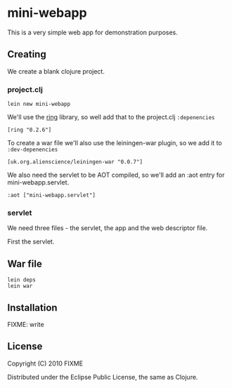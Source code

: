 # mini-webapp

This is a very simple web app for demonstration purposes.

## Creating

We create a blank clojure project.

### project.clj
    lein new mini-webapp

We'll use the [ring](http://github.com/mmcgrana/ring) library, so well add that
to the project.clj `:depenencies`

    [ring "0.2.6"]

To create a war file we'll also use the leiningen-war plugin, so we add it to
`:dev-depenencies`

    [uk.org.alienscience/leiningen-war "0.0.7"]

We also need the servlet to be AOT compiled, so we'll add an :aot entry for
mini-webapp.servlet.

    :aot ["mini-webapp.servlet"]

### servlet

We need three files - the servlet, the app and the web descriptor file.

First the servlet.


## War file

    lein deps
    lein war


## Installation

FIXME: write

## License

Copyright (C) 2010 FIXME

Distributed under the Eclipse Public License, the same as Clojure.
